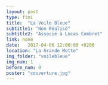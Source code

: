 ```yaml
---
layout: post
type: fini
title:  "La Voile Bleue"
subtitle1: "Non Réalisé"
subtitle2: "Associé à Lucas Combret"
link: none
date:   2017-04-06 12:00:00 +0200
location: "La Grande Motte"
img_folder: "voilebleue"
img_num: 1
before_num: 0
poster: "couverture.jpg"
---
```

